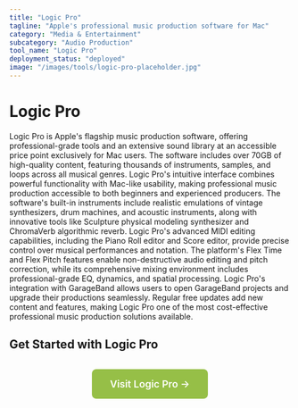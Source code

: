 ```yaml
---
title: "Logic Pro"
tagline: "Apple's professional music production software for Mac"
category: "Media & Entertainment"
subcategory: "Audio Production"
tool_name: "Logic Pro"
deployment_status: "deployed"
image: "/images/tools/logic-pro-placeholder.jpg"
---
```


# Logic Pro

Logic Pro is Apple's flagship music production software, offering professional-grade tools and an extensive sound library at an accessible price point exclusively for Mac users. The software includes over 70GB of high-quality content, featuring thousands of instruments, samples, and loops across all musical genres. Logic Pro's intuitive interface combines powerful functionality with Mac-like usability, making professional music production accessible to both beginners and experienced producers. The software's built-in instruments include realistic emulations of vintage synthesizers, drum machines, and acoustic instruments, along with innovative tools like Sculpture physical modeling synthesizer and ChromaVerb algorithmic reverb. Logic Pro's advanced MIDI editing capabilities, including the Piano Roll editor and Score editor, provide precise control over musical performances and notation. The platform's Flex Time and Flex Pitch features enable non-destructive audio editing and pitch correction, while its comprehensive mixing environment includes professional-grade EQ, dynamics, and spatial processing. Logic Pro's integration with GarageBand allows users to open GarageBand projects and upgrade their productions seamlessly. Regular free updates add new content and features, making Logic Pro one of the most cost-effective professional music production solutions available.

## Get Started with Logic Pro

<div style="text-align: center; margin: 2rem 0;">
  <a href="https://www.apple.com/logic-pro" target="_blank" rel="noopener noreferrer" style="display: inline-block; background: #96BF47; color: white; padding: 1rem 2rem; text-decoration: none; border-radius: 8px; font-weight: 600; font-size: 1.1rem;">Visit Logic Pro →</a>
</div>
